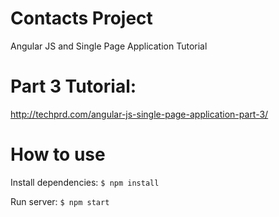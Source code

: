 # Contacts Project
Angular JS and Single Page Application Tutorial

# Part 3 Tutorial:

http://techprd.com/angular-js-single-page-application-part-3/

# How to use
 Install dependencies:
`$ npm install`

Run server:
`$ npm start`

